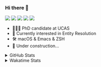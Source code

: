 ### Hi there 👋

[![](https://img.shields.io/badge/-Email-325180?logo=maildotru&logoColor=white&style=flat-square)](mailto:hi@wang.tianshu.me)
[![](https://img.shields.io/badge/-GitHub-black?logo=GitHub&style=flat-square)](https://github.com/tshu-w)
[![](https://img.shields.io/badge/-Telegram-26a5e4?labelColor=fafafa&logo=telegram&style=flat-square)](https://t.me/tshu_w) 
[![](https://img.shields.io/badge/-Twitter-1da1f2?logo=Twitter&logoColor=white&style=flat-square)](https://twitter.com/tshu_w)
[![](https://komarev.com/ghpvc/?username=tshu-w&color=blueviolet&style=flat-square)]()



- 🧑🏻‍🎓 PhD candidate at UCAS
- 🔭 Currently interested in Entity Resolution
- 🛠 macOS & Emacs & ZSH
- 🚧 Under construction...

<details>

<summary>GitHub Stats</summary>

![Tianshu's GitHub stats](https://github-readme-stats.vercel.app/api?username=tshu-w&show_icons=true&theme=buefy&count_private=true)
  
</details>


<details>
  <summary>Wakatime Stats</summary>

  Currently, files accessed by tramp cannot be tracked by wakatime, see https://github.com/wakatime/wakatime-mode/issues/27
  <br>
  
<!--START_SECTION:waka-->
![Code Time](http://img.shields.io/badge/Code%20Time-6%2C285%20hrs%2044%20mins-blue)

**I'm an Early 🐤** 

```text
🌞 Morning                196 commits         ████░░░░░░░░░░░░░░░░░░░░░   17.10 % 
🌆 Daytime                541 commits         ████████████░░░░░░░░░░░░░   47.21 % 
🌃 Evening                392 commits         █████████░░░░░░░░░░░░░░░░   34.21 % 
🌙 Night                  17 commits          ░░░░░░░░░░░░░░░░░░░░░░░░░   01.48 % 
```
📅 **I'm Most Productive on Monday** 

```text
Monday                   267 commits         ██████░░░░░░░░░░░░░░░░░░░   23.30 % 
Tuesday                  267 commits         ██████░░░░░░░░░░░░░░░░░░░   23.30 % 
Wednesday                107 commits         ██░░░░░░░░░░░░░░░░░░░░░░░   09.34 % 
Thursday                 97 commits          ██░░░░░░░░░░░░░░░░░░░░░░░   08.46 % 
Friday                   179 commits         ████░░░░░░░░░░░░░░░░░░░░░   15.62 % 
Saturday                 105 commits         ██░░░░░░░░░░░░░░░░░░░░░░░   09.16 % 
Sunday                   124 commits         ███░░░░░░░░░░░░░░░░░░░░░░   10.82 % 
```


📊 **This Week I Spent My Time On** 

```text
💬 Programming Languages: 
sh                       21 hrs 45 mins      █████████████████████████   100.00 % 

🔥 Editors: 
Zsh                      21 hrs 45 mins      █████████████████████████   100.00 % 

🐱‍💻 Projects: 
universal-blocker        15 hrs 40 mins      ██████████████████░░░░░░░   72.09 % 
Terminal                 5 hrs 56 mins       ███████░░░░░░░░░░░░░░░░░░   27.32 % 
dotfiles                 3 mins              ░░░░░░░░░░░░░░░░░░░░░░░░░   00.28 % 
JedAIToolkit             2 mins              ░░░░░░░░░░░░░░░░░░░░░░░░░   00.19 % 
zsh-snap                 1 min               ░░░░░░░░░░░░░░░░░░░░░░░░░   00.13 % 

💻 Operating System: 
Linux                    16 hrs 49 mins      ███████████████████░░░░░░   77.31 % 
Mac                      4 hrs 56 mins       ██████░░░░░░░░░░░░░░░░░░░   22.69 % 
```

**I Mostly Code in Python** 

```text
Python                   11 repos            ████████████░░░░░░░░░░░░░   50.00 % 
Emacs Lisp               2 repos             ██░░░░░░░░░░░░░░░░░░░░░░░   09.09 % 
TeX                      2 repos             ██░░░░░░░░░░░░░░░░░░░░░░░   09.09 % 
HTML                     2 repos             ██░░░░░░░░░░░░░░░░░░░░░░░   09.09 % 
Jupyter Notebook         1 repo              █░░░░░░░░░░░░░░░░░░░░░░░░   04.55 % 
```




 Last Updated on 27/02/2023 08:05:37 UTC
<!--END_SECTION:waka-->
</details>
